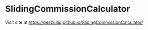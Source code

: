 # SlidingCommissionCalculator

Visit site at https://pezzullig.github.io/SlidingCommissionCalculator/
